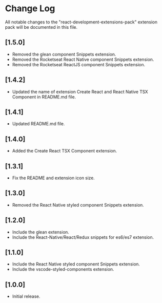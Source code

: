 # Change Log

All notable changes to the "react-development-extensions-pack" extension pack will be documented in this file.


## [1.5.0]

- Removed the glean component Snippets extension.
- Removed the Rocketseat React Native component Snippets extension.
- Removed the Rocketseat ReactJS component Snippets extension.

## [1.4.2]

- Updated the name of extension Create React and React Native TSX Component in README.md file.

## [1.4.1]

- Updated README.md file.

## [1.4.0]

- Added the Create React TSX Component extension.

## [1.3.1]

- Fix the README and extension icon size.

## [1.3.0]

- Removed the React Native styled component Snippets extension.

## [1.2.0]

- Include the glean extension.
- Include the React-Native/React/Redux snippets for es6/es7 extension.

## [1.1.0]

- Include the React Native styled component Snippets extension.
- Include the vscode-styled-components extension.

## [1.0.0]

- Initial release.
